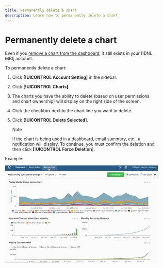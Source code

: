 ```yaml
---
title: Permanently delete a chart
description: Learn how to permanently delete a chart.
---
```

# Permanently delete a chart

Even if you [remove a chart from the dashboard](../../data-user/dashboards/remove-charts-dashboard.md), it still exists in your [!DNL MBI] account. 

To permanently delete a chart:

1. Click **[!UICONTROL Account Setting]** in the sidebar.

1. Click **[!UICONTROL Charts]**.

1. The charts you have the ability to delete (based on user permissions and chart ownership) will display on the right side of the screen.

1. Click the checkbox next to the chart line you want to delete.

1. Click **[!UICONTROL Delete Selected]**.

   >[!NOTE]
   >
   >If the chart is being used in a dashboard, email summary, etc., a notification will display. To continue, you must confirm the deletion and then click **[!UICONTROL Force Deletion]**.

Example:

![delete a chart](../../assets/deletechart.gif)<!--{: width="630" height="402"}-->
